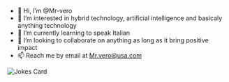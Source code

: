 - 👋 Hi, I’m @Mr-vero
- 👀 I’m interested in hybrid technology, artificial intelligence and basicaly anything technology
- 🌱 I’m currently learning to speak Italian
- 💞️ I’m looking to collaborate on anything as long as it bring positive impact
- 📫 Reach me by email at Mr.vero@usa.com

![Jokes Card](https://readme-jokes.vercel.app/api)

<!---
Mr-vero/Mr-vero is a ✨ special ✨ repository because its `README.md` (this file) appears on your GitHub profile.
You can click the Preview link to take a look at your changes.
--->
